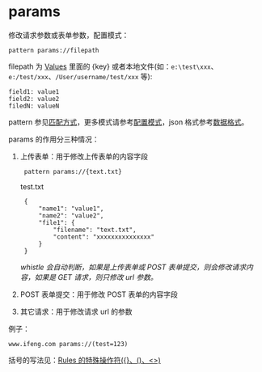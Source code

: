 # params

修改请求参数或表单参数，配置模式：

	pattern params://filepath

filepath 为 [Values](http://local.whistlejs.com/#values) 里面的 {key} 或者本地文件(如：`e:\test\xxx`、`e:/test/xxx`、`/User/username/test/xxx` 等):

	field1: value1
	field2: value2
	filedN: valueN

pattern 参见[匹配方式](../pattern.html)，更多模式请参考[配置模式](../mode.html)，json 格式参考[数据格式](../data.html)。

params 的作用分三种情况：

1. 上传表单：用于修改上传表单的内容字段

		pattern params://{text.txt}

	test.txt

		{
		    "name1": "value1",
		    "name2": "value2",
		    "file1": {
		        "filename": "text.txt",
		        "content": "xxxxxxxxxxxxxxx"
		    }
		}

	*whistle 会自动判断，如果是上传表单或 POST 表单提交，则会修改请求内容，如果是 GET 请求，则只修改 url 参数。*

2. POST 表单提交：用于修改 POST 表单的内容字段
3. 其它请求：用于修改请求 url 的参数


例子：

	www.ifeng.com params://(test=123)

括号的写法见：[Rules 的特殊操作符({}、()、<>)](../webui/rules.html)
